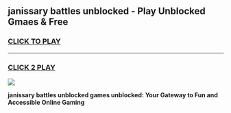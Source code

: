 
## janissary battles unblocked - Play Unblocked Gmaes & Free
<h3>
<a href="https://news.freeplayer.one?title=janissary_battles_unblocked&ref=16F">CLICK TO PLAY</a></h3>
<hr>

<h3>
<a href="https://news.freeplayer.one?title=janissary_battles_unblocked&ref=16F">CLICK 2 PLAY</a>
  
</h3>

<a href="https://news.freeplayer.one?title=janissary_battles_unblocked&ref=16F/"><img src="https://clearcache.store/games.png"></a>


**janissary battles unblocked games unblocked: Your Gateway to Fun and Accessible Online Gaming**

